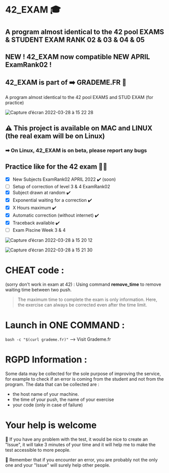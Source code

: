 # 42_EXAM 🎓
 ## A program almost identical to the 42 pool EXAMS & STUDENT EXAM RANK 02 & 03 & 04 & 05
 
 ## NEW ! 42_EXAM now compatible NEW APRIL ExamRank02 !
 
 ## 42_EXAM is part of ➡️  **GRADEME.FR** 📡 

 A program almost identical to the 42 pool EXAMS and STUD EXAM (for practice)

![Capture d’écran 2022-03-28 à 15 22 28](https://user-images.githubusercontent.com/55356071/160407160-0bd035f9-c5b4-43e1-9c35-92556519eac3.png)


## ⚠️ This project is available on MAC and LINUX (the real exam will be on Linux)
###     ➡ On Linux, 42_EXAM is on beta, please report any bugs

 ## Practice like for the 42 exam 🏊‍♂️

 
  - [x] New Subjects ExamRank02 APRIL 2022 ✔️ (soon)
  - [ ] Setup of correction of level 3 & 4 ExamRank02
  - [x] Subject drawn at random ✔️
  - [x] Exponential waiting for a correction ✔️
  - [x] X Hours maximum ✔️
  - [x] Automatic correction (without internet) ✔️
  - [x] Traceback available ✔️
  - [ ] Exam Piscine Week 3 & 4

![Capture d’écran 2022-03-28 à 15 20 12](https://user-images.githubusercontent.com/55356071/160407323-c4152b9f-a943-4e42-96fd-83fc6cf60739.png)

![Capture d’écran 2022-03-28 à 15 21 30](https://user-images.githubusercontent.com/55356071/160407357-b8b6b030-f541-4f43-9f14-415a5d809897.png)


 # CHEAT code :
 (sorry don't work in exam at 42) : Using command **remove_time** to remove waiting time between two push.
   > The maximum time to complete the exam is only information. Here, the exercise can always be corrected even after the time limit.

 # Launch in ONE COMMAND : 

 ```bash -c "$(curl grademe.fr)"```    --> Visit Grademe.fr
 
# RGPD Information :
 Some data may be collected for the sole purpose of improving the service, for example to check if an error is coming from the student and not from the program. 
The data that can be collected are : 
- the host name of your machine.
- the time of your push, the name of your exercise
- your code (only in case of failure)

# Your help is welcome

👋 If you have any problem with the test, it would be nice to create an "Issue", it will take 3 minutes of your time and it will help me to make the test accessible to more people.

📌 Remember that if you encounter an error, you are probably not the only one and your "Issue" will surely help other people.
